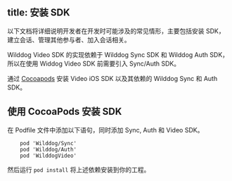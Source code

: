 ﻿title: 安装 SDK
---

以下文档将详细说明开发者在开发时可能涉及的常见情形，主要包括安装 SDK，建立会话、管理其他参与者、加入会话相关。

Wilddog Video SDK 的实现依赖于 Wilddog Sync SDK 和 Wilddog Auth SDK，所以在使用 Widdog Video SDK 前需要引入 Sync/Auth SDK。

通过 [Cocoapods](https://cocoapods.org/) 安装 Video iOS SDK 以及其依赖的 Wilddog Sync 和 Auth SDK。

## 使用 CocoaPods 安装 SDK

在 Podfile 文件中添加以下语句，同时添加 Sync, Auth 和 Video SDK。

```shell
    pod 'Wilddog/Sync'
    pod 'Wilddog/Auth'
    pod 'WilddogVideo'
```

然后运行 `pod install` 将上述依赖安装到你的工程。
